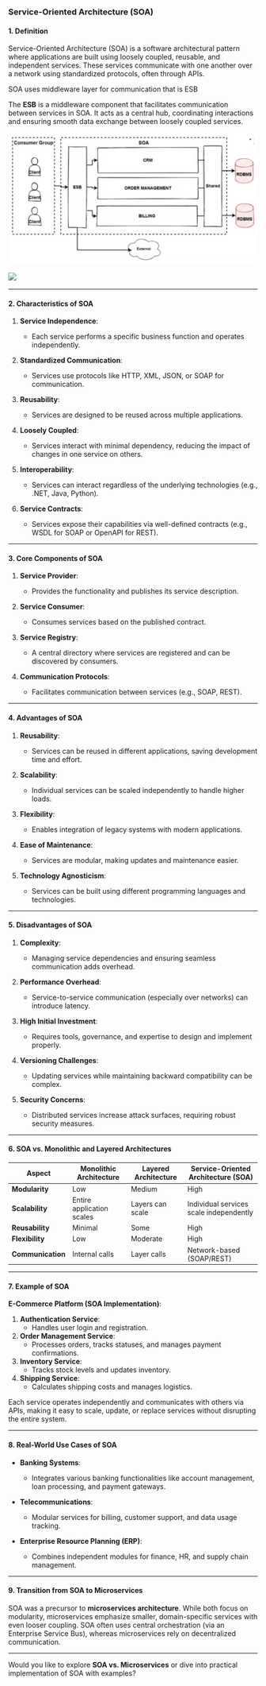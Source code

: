 ### **Service-Oriented Architecture (SOA)**

#### **1. Definition**

Service-Oriented Architecture (SOA) is a software architectural pattern where applications are built using loosely coupled, reusable, and independent services. These services communicate with one another over a network using standardized protocols, often through APIs.

SOA uses middleware layer for communication that is ESB

The **ESB** is a middleware component that facilitates communication between services in SOA. It acts as a central hub, coordinating interactions and ensuring smooth data exchange between loosely coupled services.


![](Images/4.1.Image.png)


![](4.2.Image.png)

---

#### **2. Characteristics of SOA**

1. **Service Independence**:
    
    - Each service performs a specific business function and operates independently.
2. **Standardized Communication**:
    
    - Services use protocols like HTTP, XML, JSON, or SOAP for communication.
3. **Reusability**:
    
    - Services are designed to be reused across multiple applications.
4. **Loosely Coupled**:
    
    - Services interact with minimal dependency, reducing the impact of changes in one service on others.
5. **Interoperability**:
    
    - Services can interact regardless of the underlying technologies (e.g., .NET, Java, Python).
6. **Service Contracts**:
    
    - Services expose their capabilities via well-defined contracts (e.g., WSDL for SOAP or OpenAPI for REST).

---

#### **3. Core Components of SOA**

1. **Service Provider**:
    
    - Provides the functionality and publishes its service description.
2. **Service Consumer**:
    
    - Consumes services based on the published contract.
3. **Service Registry**:
    
    - A central directory where services are registered and can be discovered by consumers.
4. **Communication Protocols**:
    
    - Facilitates communication between services (e.g., SOAP, REST).

---

#### **4. Advantages of SOA**

1. **Reusability**:
    
    - Services can be reused in different applications, saving development time and effort.
2. **Scalability**:
    
    - Individual services can be scaled independently to handle higher loads.
3. **Flexibility**:
    
    - Enables integration of legacy systems with modern applications.
4. **Ease of Maintenance**:
    
    - Services are modular, making updates and maintenance easier.
5. **Technology Agnosticism**:
    
    - Services can be built using different programming languages and technologies.

---

#### **5. Disadvantages of SOA**

1. **Complexity**:
    
    - Managing service dependencies and ensuring seamless communication adds overhead.
2. **Performance Overhead**:
    
    - Service-to-service communication (especially over networks) can introduce latency.
3. **High Initial Investment**:
    
    - Requires tools, governance, and expertise to design and implement properly.
4. **Versioning Challenges**:
    
    - Updating services while maintaining backward compatibility can be complex.
5. **Security Concerns**:
    
    - Distributed services increase attack surfaces, requiring robust security measures.

---

#### **6. SOA vs. Monolithic and Layered Architectures**

| **Aspect**        | **Monolithic Architecture** | **Layered Architecture** | **Service-Oriented Architecture (SOA)** |
| ----------------- | --------------------------- | ------------------------ | --------------------------------------- |
| **Modularity**    | Low                         | Medium                   | High                                    |
| **Scalability**   | Entire application scales   | Layers can scale         | Individual services scale independently |
| **Reusability**   | Minimal                     | Some                     | High                                    |
| **Flexibility**   | Low                         | Moderate                 | High                                    |
| **Communication** | Internal calls              | Layer calls              | Network-based (SOAP/REST)               |

---

#### **7. Example of SOA**

**E-Commerce Platform (SOA Implementation)**:

1. **Authentication Service**:
    - Handles user login and registration.
2. **Order Management Service**:
    - Processes orders, tracks statuses, and manages payment confirmations.
3. **Inventory Service**:
    - Tracks stock levels and updates inventory.
4. **Shipping Service**:
    - Calculates shipping costs and manages logistics.

Each service operates independently and communicates with others via APIs, making it easy to scale, update, or replace services without disrupting the entire system.

---

#### **8. Real-World Use Cases of SOA**

- **Banking Systems**:
    
    - Integrates various banking functionalities like account management, loan processing, and payment gateways.
- **Telecommunications**:
    
    - Modular services for billing, customer support, and data usage tracking.
- **Enterprise Resource Planning (ERP)**:
    
    - Combines independent modules for finance, HR, and supply chain management.

---

#### **9. Transition from SOA to Microservices**

SOA was a precursor to **microservices architecture**. While both focus on modularity, microservices emphasize smaller, domain-specific services with even looser coupling. SOA often uses central orchestration (via an Enterprise Service Bus), whereas microservices rely on decentralized communication.

---

Would you like to explore **SOA vs. Microservices** or dive into practical implementation of SOA with examples?